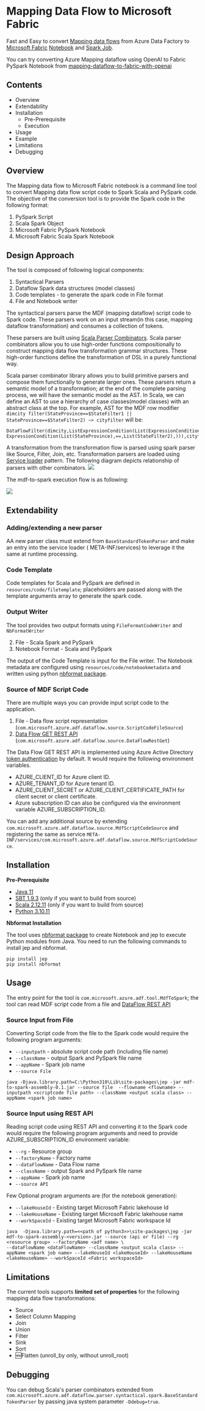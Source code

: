 # Mapping Data Flow to Microsoft Fabric

Fast and Easy to
convert [Mapping data flows](https://learn.microsoft.com/en-us/azure/data-factory/concepts-data-flow-overview) from
Azure Data Factory to [Microsoft Fabric](https://learn.microsoft.com/en-us/fabric/) [Notebook](https://learn.microsoft.com/en-us/fabric/data-engineering/how-to-use-notebook) and [Spark Job](https://learn.microsoft.com/en-us/fabric/data-engineering/create-spark-job-definition).

You can try converting Azure Mapping dataflow using OpenAI to Fabric PySpark Notebook from [mapping-dataflow-to-fabric-with-openai](https://github.com/sethiaarun/mapping-dataflow-to-fabric-with-openai)

## Contents

- Overview 
- Extendability
- Installation
    - Pre-Prerequisite
    - Execution
- Usage
- Example
- Limitations
- Debugging

## Overview

The Mapping data flow to Microsoft Fabric notebook is a command line tool to convert Mapping data flow script code 
to Spark Scala and PySpark code. The objective of the conversion tool is to provide the Spark code in the following 
format:

1. PySpark Script
2. Scala Spark Object
3. Microsoft Fabric PySpark Notebook
4. Microsoft Fabric Scala Spark Notebook

## Design Approach

The tool is composed of following logical components:

1. Syntactical Parsers
2. Dataflow Spark data structures (model classes)
3. Code templates - to generate the spark code in File format
4. File and Notebook writer

The syntactical parsers parse the MDF (mapping dataflow) script code to Spark code. These parsers work on an input
stream(in this case, mapping dataflow transformation) and consumes a collection of tokens.

These parsers are built using [Scala Parser Combinators](https://github.com/scala/scala-parser-combinators). 
Scala parser combinators allow you to use high-order functions compositionally to construct mapping data flow 
transformation grammar structures. These high-order functions define the transformation of DSL in a purely functional way.

Scala parser combinator library allows you to build primitive parsers and compose them functionally to generate larger 
ones. These parsers return a semantic model of a transformation; at the end of the complete parsing process, we will 
have the semantic model as the AST. In Scala, we can define an AST to use a hierarchy of case classes(model classes) 
with an abstract class at the top. For example, AST for the MDF row modifier 
```dimcity filter(StateProvince==$StateFilter1 || StateProvince==$StateFilter2) ~> cityfilter``` will be:

```
DataFlowFilter(dimcity,ListExpressionCondition(List(ExpressionCondition(List(StateProvince),==,List(StateFilter1),||), ExpressionCondition(List(StateProvince),==,List(StateFilter2),))),cityfilter)
```

A transformation from the transformation flow is parsed using spark parser like Source, Filter, Join, etc.
Transformation parsers are loaded using [Service loader](https://docs.oracle.com/javase/8/docs/api/java/util/ServiceLoader.html) pattern. The following
diagram depicts relationship of parsers with other combinators.
![](plantuml/images/PlantUmlClassDiagram.png)

The mdf-to-spark execution flow is as following:

![](plantuml/images/PlantUmlSequeneDiagram.png)

## Extendability

### Adding/extending a new parser

AA new parser class must extend from `BaseStandardTokenParser` and make an entry into the service loader (
META-INF/services) to leverage it the same at runtime processing.

### Code Template

Code templates for Scala and PySpark are defined in `resources/code/filetemplate`; placeholders are passed along with
the template arguments array to generate the spark code.

### Output Writer

The tool provides two output formats using `FileFormatCodeWriter` and `NbFormatWriter`

2. File - Scala Spark and PySpark
3. Notebook Format - Scala and PySpark

The output of the Code Template is input for the File writer. The Notebook metadata are configured
using `resources/code/notebookmetadata` and written using python [nbformat package](https://pypi.org/project/nbformat/).

### Source of MDF Script Code

There are multiple ways you can provide input script code to the application.

1. File - Data flow script representation (`com.microsoft.azure.adf.dataflow.source.ScriptCodeFileSource`)
2. [Data Flow GET REST API](https://learn.microsoft.com/en-us/rest/api/datafactory/data-flows/get?tabs=HTTP) (`com.microsoft.azure.adf.dataflow.source.DataFlowRestGet`)

The Data Flow GET REST API is implemented using Azure Active Directory [token authentication](https://learn.microsoft.com/en-us/java/api/overview/azure/resourcemanager-authorization-readme?view=azure-java-stable) by default. It would require the following environment variables.

- AZURE_CLIENT_ID for Azure client ID.
- AZURE_TENANT_ID for Azure tenant ID.
- AZURE_CLIENT_SECRET or AZURE_CLIENT_CERTIFICATE_PATH for client secret or client certificate.
- Azure subscription ID can also be configured via the environment variable AZURE_SUBSCRIPTION_ID.

You can add any additional source by extending `com.microsoft.azure.adf.dataflow.source.MdfScriptCodeSource` and registering the same as service `META-INF/services/com.microsoft.azure.adf.dataflow.source.MdfScriptCodeSource`.

## Installation

**Pre-Prerequisite**

- [Java 11](https://learn.microsoft.com/en-us/java/openjdk/download#openjdk-11) 
- [SBT 1.9.3](https://www.scala-sbt.org/download.html) (only if you want to build from source)
- [Scala 2.12.11](https://www.scala-lang.org/download/2.12.11.html) (only if you want to build from source)
- [Python 3.10.11](https://www.python.org/downloads/release/python-31011/)

**Nbformat Installation**

The tool uses  [nbformat package](https://pypi.org/project/nbformat/) to create Notebook and jep to execute Python
modules from Java. You need to run the following commands to install jep and nbformat.

```
pip install jep
pip install nbformat
```

## Usage

The entry point for the tool is `com.microsoft.azure.adf.tool.MdfToSpark`; the tool can read MDF script code from a file
and [DataFlow REST API](https://learn.microsoft.com/en-us/rest/api/datafactory/data-flows/get?tabs=HTTP)

### Source Input from File

Converting Script code from the file to the Spark code would require the following program arguments:
- `--inputpath` - absolute script code path (including file name)
- `--className` - output Spark and PySpark file name
- `--appName` - Spark job name
- `--source File`

`java -Djava.library.path=C:\Python310\Lib\site-packages\jep -jar mdf-to-spark-assembly-0.1.jar --source file  --flowname <flowname> --inputpath <scriptcode file path> --className <output scala class> --appName <spark job name>`

### Source Input using  REST API

Reading script code using REST API and converting it to the Spark code would require the following program arguments 
and need to provide AZURE_SUBSCRIPTION_ID environment variable:
- `--rg` - Resource group
- `--factoryName` - Factory name
- `--dataFlowName` - Data Flow name
- `--className` - output Spark and PySpark file name
- `--appName` - Spark job name
- `--source API`

Few Optional program arguments are (for the notebook generation):

- `--lakeHouseId` - Existing target Microsoft Fabric lakehouse Id
- `--lakeHouseName` - Existing target Microsoft Fabric lakehouse name
- `--workSpaceId` - Existing target Microsoft Fabric workspace Id

```shell
java  -Djava.library.path=<<path of python3>>\site-packages\jep -jar mdf-to-spark-assembly-<version>.jar --source (api or file) --rg <resource group> --factoryName <adf name> \
--dataFlowName <dataFlowName> --className <output scala class> --appName <spark job name> --lakeHouseId <lakeHouseId> --lakeHouseName <lakeHouseName> --workSpaceId <Fabric workspaceId> 
```

## Limitations

The current tools supports **limited set of properties** for the following mapping data flow transformations:

- Source
- Select Column Mapping
- Join
- Union
- Filter
- Sink
- Sort
- 🆕Flatten (unroll_by only, without unroll_root)

## Debugging

You can debug Scala's parser combinators extended from `com.microsoft.azure.adf.dataflow.parser.syntactical.spark.BaseStandardTokenParser` by passing java system parameter `-Ddebug=true`.
